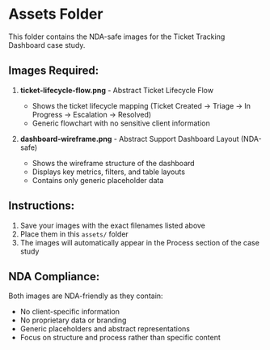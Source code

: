 # Assets Folder

This folder contains the NDA-safe images for the Ticket Tracking Dashboard case study.

## Images Required:

1. **ticket-lifecycle-flow.png** - Abstract Ticket Lifecycle Flow
   - Shows the ticket lifecycle mapping (Ticket Created → Triage → In Progress → Escalation → Resolved)
   - Generic flowchart with no sensitive client information

2. **dashboard-wireframe.png** - Abstract Support Dashboard Layout (NDA-safe)
   - Shows the wireframe structure of the dashboard
   - Displays key metrics, filters, and table layouts
   - Contains only generic placeholder data

## Instructions:

1. Save your images with the exact filenames listed above
2. Place them in this `assets/` folder
3. The images will automatically appear in the Process section of the case study

## NDA Compliance:

Both images are NDA-friendly as they contain:
- No client-specific information
- No proprietary data or branding
- Generic placeholders and abstract representations
- Focus on structure and process rather than specific content

